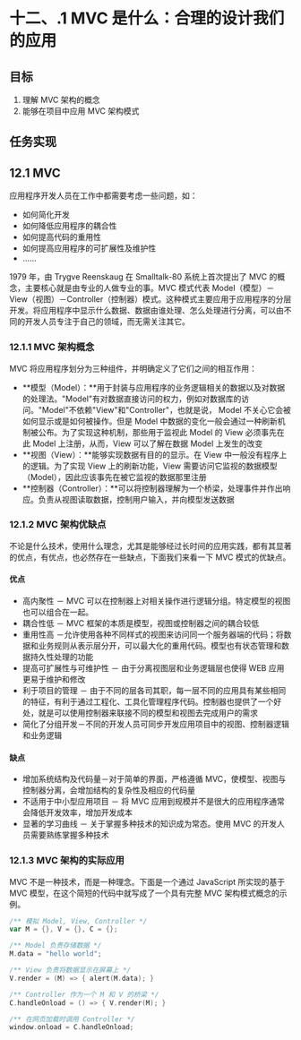 # 十二、.1 MVC 是什么：合理的设计我们的应用

## 目标

1.  理解 MVC 架构的概念
2.  能够在项目中应用 MVC 架构模式

## 任务实现

## 12.1 MVC

应用程序开发人员在工作中都需要考虑一些问题，如：

*   如何简化开发
*   如何降低应用程序的耦合性
*   如何提高代码的重用性
*   如何提高应用程序的可扩展性及维护性
*   ......

1979 年，由 Trygve Reenskaug 在 Smalltalk-80 系统上首次提出了 MVC 的概念，主要核心就是由专业的人做专业的事。MVC 模式代表 Model（模型）－View（视图）－Controller（控制器）模式。这种模式主要应用于应用程序的分层开发。将应用程序中显示什么数据、数据由谁处理、怎么处理进行分离，可以由不同的开发人员专注于自己的领域，而无需关注其它。

### 12.1.1 MVC 架构概念

MVC 将应用程序划分为三种组件，并明确定义了它们之间的相互作用：

*   **模型（Model）：**用于封装与应用程序的业务逻辑相关的数据以及对数据的处理法。"Model"有对数据直接访问的权力，例如对数据库的访问。"Model"不依赖"View"和"Controller"，也就是说， Model 不关心它会被如何显示或是如何被操作。但是 Model 中数据的变化一般会通过一种刷新机制被公布。为了实现这种机制，那些用于监视此 Model 的 View 必须事先在此 Model 上注册，从而，View 可以了解在数据 Model 上发生的改变
*   **视图（View）：**能够实现数据有目的的显示。在 View 中一般没有程序上的逻辑。为了实现 View 上的刷新功能，View 需要访问它监视的数据模型（Model），因此应该事先在被它监视的数据那里注册
*   **控制器（Controller）：**可以将控制器理解为一个桥梁，处理事件并作出响应。负责从视图读取数据，控制用户输入，并向模型发送数据

### 12.1.2 MVC 架构优缺点

不论是什么技术，使用什么理念，尤其是能够经过长时间的应用实践，都有其显著的优点，有优点，也必然存在一些缺点，下面我们来看一下 MVC 模式的优缺点。

#### 优点

*   高内聚性 － MVC 可以在控制器上对相关操作进行逻辑分组。特定模型的视图也可以组合在一起。
*   耦合性低 － MVC 框架的本质是模型，视图或控制器之间的耦合较低
*   重用性高 －允许使用各种不同样式的视图来访问同一个服务器端的代码；将数据和业务规则从表示层分开，可以最大化的重用代码。模型也有状态管理和数据持久性处理的功能
*   提高可扩展性与可维护性 － 由于分离视图层和业务逻辑层也使得 WEB 应用更易于维护和修改
*   利于项目的管理 － 由于不同的层各司其职，每一层不同的应用具有某些相同的特征，有利于通过工程化、工具化管理程序代码。控制器也提供了一个好处，就是可以使用控制器来联接不同的模型和视图去完成用户的需求
*   简化了分组开发－不同的开发人员可同步开发应用项目中的视图、控制器逻辑和业务逻辑

#### 缺点

*   增加系统结构及代码量－对于简单的界面，严格遵循 MVC，使模型、视图与控制器分离，会增加结构的复杂性及相应的代码量
*   不适用于中小型应用项目 － 将 MVC 应用到规模并不是很大的应用程序通常会降低开发效率，增加开发成本
*   显著的学习曲线 － 关于掌握多种技术的知识成为常态。使用 MVC 的开发人员需要熟练掌握多种技术

### 12.1.3 MVC 架构的实际应用

MVC 不是一种技术，而是一种理念。下面是一个通过 JavaScript 所实现的基于 MVC 模型，在这个简短的代码中就写成了一个具有完整 MVC 架构模式概念的示例。

```go
/** 模拟 Model, View, Controller */
var M = {}, V = {}, C = {};

/** Model 负责存储数据 */
M.data = "hello world";

/** View 负责将数据显示在屏幕上 */
V.render = (M) => { alert(M.data); }

/** Controller 作为一个 M 和 V 的桥梁 */
C.handleOnload = () => { V.render(M); }

/** 在网页加载时调用 Controller */
window.onload = C.handleOnload; 
```